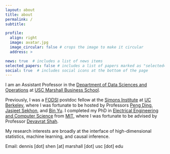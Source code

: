 ```yaml
---
layout: about
title: about
permalink: /
subtitle: 

profile:
  align: right
  image: avatar.jpg
  image_circular: false # crops the image to make it circular
  address: >

news: true  # includes a list of news items
selected_papers: false # includes a list of papers marked as "selected={true}"
social: true  # includes social icons at the bottom of the page
---
```


I am an Assistant Professor in the [Department of Data Sciences and Operations](https://www.marshall.usc.edu/departments/data-sciences-and-operations) at [USC Marshall Business School](https://www.marshall.usc.edu/). 

Previously, I was a [FODSI](https://fodsi.us/) postdoc fellow at the [Simons Institute](https://simons.berkeley.edu/homepage) at [UC Berkeley](https://www.berkeley.edu/), where I was fortunate to be hosted by Professors [Peng Ding](https://sites.google.com/site/pengdingpku/), [Jasjeet Sekhon](https://statistics.yale.edu/people/jas-sekhon), and [Bin Yu](https://binyu.stat.berkeley.edu/). I completed my PhD in [Electrical Engineering and Computer Science](https://www.eecs.mit.edu/) from [MIT](https://www.mit.edu/), where I was fortunate to be advised by Professor [Devavrat Shah](https://devavrat.mit.edu). 

My research interests are broadly at the interface of high-dimensional statistics, machine learning, and causal inference. 

Email: dennis [dot] shen [at] marshall [dot] usc [dot] edu 
